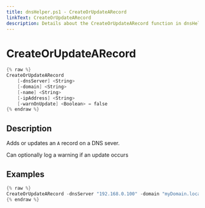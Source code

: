 ```yaml
---
title: dnsHelper.ps1 - CreateOrUpdateARecord
linkText: CreateOrUpdateARecord
description: Details about the CreateOrUpdateARecord function in dnsHelper.ps1 helper script
---
```


# CreateOrUpdateARecord

```PowerShell
{% raw %}
CreateOrUpdateARecord
    [-dnsServer] <String>
    [-domain] <String>
    [-name] <String>
    [-ipAddress] <String>
    [-warnOnUpdate] <Boolean> = false
{% endraw %}
```

## Description

Adds or updates an `A` record on a DNS sever.

Can optionally log a warning if an update occurs

## Examples

```PowerShell
{% raw %}
CreateOrUpdateARecord -dnsServer "192.168.0.100" -domain "myDomain.local" -name "server01" -ipAddress "192.168.0.10"
{% endraw %}
```

